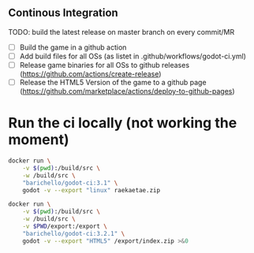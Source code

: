 ## Continous Integration

TODO:  build the latest release on master branch on every commit/MR

- [ ] Build the game in a github action
- [ ] Add build files for all OSs (as listet in .github/workflows/godot-ci.yml)
- [ ] Release game binaries for all OSs to github releases (https://github.com/actions/create-release)
- [ ] Release the HTML5 Version of the game to a github page (https://github.com/marketplace/actions/deploy-to-github-pages)

# Run the ci locally (not working the moment)

```bash
docker run \
    -v $(pwd):/build/src \
    -w /build/src \
    "barichello/godot-ci:3.1" \
    godot -v --export "linux" raekaetae.zip
```


```bash
docker run \
    -v $(pwd):/build/src \
    -w /build/src \
    -v $PWD/export:/export \
    "barichello/godot-ci:3.2.1" \
    godot -v --export "HTML5" /export/index.zip >&0
```